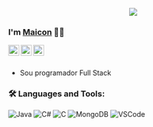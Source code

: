 <p align="center"><img src="https://i.imgur.com/A6bWGFl.gif"/></p>

### I'm [Maicon](https://github.com/maicongaldino) 👨‍💻

<a href="https://www.linkedin.com/in/maicon-galdino-cunha-21357221a/">
  <img align="left" alt="Aman's Linkedin" width="22px" src="https://cdn.jsdelivr.net/npm/simple-icons@v3/icons/linkedin.svg" />
</a>

<a href="https://www.instagram.com/maicongaldinoo/">
  <img align="left" alt="Maicon Galdino | Instagram" width="22px" src="https://cdn.jsdelivr.net/npm/simple-icons@5.11.0/icons/instagram.svg" />
</a>

<a href="mailto:maicongacunha@gmail.com">
  <img align="left" alt="Aman's Email" width="22px" src="https://cdn.jsdelivr.net/npm/simple-icons@v3/icons/gmail.svg" />
</a>

<br />
<br/>

- Sou programador Full Stack
  
### 🛠️ Languages and Tools:

![Java](https://img.shields.io/badge/Java-ED8B00?style=for-the-badge&logo=java&logoColor=white)
![C#](https://img.shields.io/badge/C%23-239120?style=for-the-badge&logo=c-sharp&logoColor=white)
![C](	https://img.shields.io/badge/C-00599C?style=for-the-badge&logo=c&logoColor=white)
![MongoDB](https://img.shields.io/badge/MongoDB-4EA94B?style=for-the-badge&logo=mongodb&logoColor=white)
![VSCode](https://img.shields.io/badge/Visual_Studio_Code-0078D4?style=for-the-badge&logo=visual%20studio%20code&logoColor=white)
